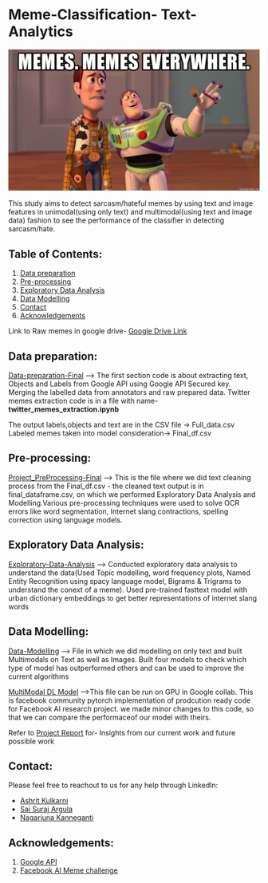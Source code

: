 # Meme-Classification- Text-Analytics

![meme](https://github.com/ARGULASAISURAJ/Meme-Classification/blob/main/meme.jpg)

This study aims to detect sarcasm/hateful memes by using text and image features in unimodal(using only text) and multimodal(using text and image data) fashion to see the performance of the classifier in detecting sarcasm/hate.

## Table of Contents:

1. [Data preparation](#Data-preparation)
2. [Pre-processing](#Pre-processing)
3. [Exploratory Data Analysis](#Exploratory-Data-Analysis)
4. [Data Modelling](#Data-Modelling)
5. [Contact](#Contact)
6. [Acknowledgements](#Acknowledgement)


Link to Raw memes in google drive- [Google Drive Link](https://drive.google.com/drive/folders/1QCbkMCfQGm1_-kYKil7LdJ1Hzv932N0a?usp=sharing)


## Data preparation:
[Data-preparation-Final](https://github.com/ARGULASAISURAJ/Meme-Classification/blob/main/Text-mining-Data-preparation-Final.ipynb)
--> The first section code is about extracting text, Objects and Labels from Google API using Google API Secured key. Merging the labelled data from annotators and raw prepared data. Twitter memes extraction code is in a file with name- **twitter_memes_extraction.ipynb**

The output labels,objects and text are in the CSV file -> Full_data.csv
Labeled memes taken into model consideration-> Final_df.csv

## Pre-processing:
[Project_PreProcessing-Final](https://github.com/ARGULASAISURAJ/Meme-Classification/blob/main/Text_Analytics_Project_PreProcessing-Final.ipynb)
--> This is the file where we did text cleaning process from the Final_df.csv - the cleaned text output is in final_dataframe.csv, on which we performed Exploratory Data Analysis and Modelling.Various pre-processing techniques were used to solve OCR errors like word segmentation, Internet slang contractions, spelling correction using language models.

## Exploratory Data Analysis:
[Exploratory-Data-Analysis](https://github.com/ARGULASAISURAJ/Meme-Classification/blob/main/Text-mining-Data-Exploratory-Data-Analysis-Final.ipynb)
--> Conducted exploratory data analysis to understand the data(Used Topic modelling, word frequency plots, Named Entity Recognition using spacy language model, Bigrams & Trigrams to understand the conext of a meme). Used pre-trained fasttext model with urban dictionary embeddings to get better representations of internet slang words

## Data Modelling:
[Data-Modelling](https://github.com/ARGULASAISURAJ/Meme-Classification/blob/main/Text-mining-Data-Modelling-Final.ipynb)
--> File in which we did modelling on only text and built Multimodals on Text as well as Images. Built four models to check which type of model has outperformed others and can be used to improve the current algorithms

[MultiModal DL Model](https://github.com/ARGULASAISURAJ/Meme-Classification/blob/main/Text-Analytics-MultiModal%20DL%20Model.ipynb)
-->This file can be run on GPU in Google collab. This is facebook community pytorch implementation of prodcution ready code for Facebook AI research project. we made minor changes to this code, so that we can compare the performaceof our model with theirs.

Refer to [Project Report](https://github.com/ARGULASAISURAJ/Meme-Classification/blob/main/Final_report_Submission.pdf) for- Insights from our current work and future possible work 

## Contact:

Please feel free to reachout to us for any help through LinkedIn:
* [Ashrit Kulkarni](https://www.linkedin.com/in/ashrit-kulkarni/)
* [Sai Suraj Argula](https://www.linkedin.com/in/sai-suraj-argula-47900089/)
* [Nagarjuna Kanneganti](https://www.linkedin.com/in/nagarjuna-kanneganti-20ab218a/)

## Acknowledgements:

1. [Google API](https://cloud.google.com/vision/docs/drag-and-drop)
2. [Facebook AI Meme challenge](https://arxiv.org/pdf/2005.04790.pdf)
